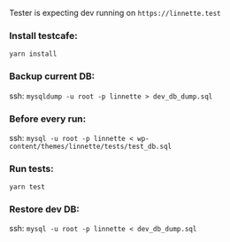 Tester is expecting dev running on `https://linnette.test`

### Install testcafe:
`yarn install`

### Backup current DB:
ssh: `mysqldump -u root -p linnette > dev_db_dump.sql`

### Before every run:
ssh: `mysql -u root -p linnette < wp-content/themes/linnette/tests/test_db.sql`

### Run tests:
`yarn test`

### Restore dev DB:
ssh: `mysql -u root -p linnette < dev_db_dump.sql`